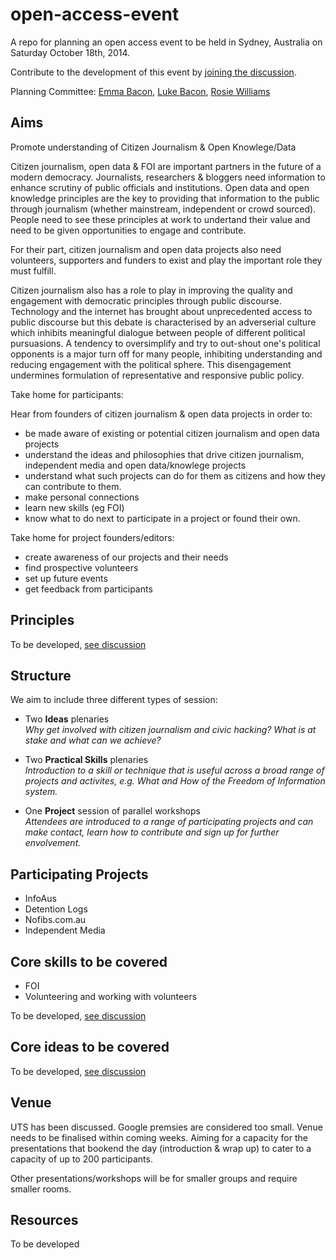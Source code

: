 open-access-event
=================

A repo for planning an open access event to be held in Sydney, Australia on Saturday October 18th, 2014.

Contribute to the development of this event by [joining the discussion](https://github.com/equivalentideas/open-access-event/issues?state=open).

Planning Committee: [Emma Bacon](https://twitter.com/propermixedgood), [Luke Bacon](https://twitter.com/equivalentideas), [Rosie Williams](https://twitter.com/Info_Aus)

## Aims

Promote understanding of Citizen Journalism & Open Knowlege/Data

Citizen journalism, open data & FOI are important partners in the future of a modern democracy. Journalists, researchers & bloggers need information to enhance scrutiny of public officials and institutions. Open data and open knowledge principles are the key to providing that information to the public through journalism (whether mainstream, independent or crowd sourced). People need to see these principles at work to undertand their value and need to be given opportunities to engage and contribute.

For their part, citizen journalism and open data projects also need volunteers, supporters and funders to exist and play the important role they must fulfill.

Citizen journalism also has a role to play in improving the quality and engagement with democratic principles through public discourse. Technology and the internet has brought about unprecedented access to public discourse but this debate is characterised by an adverserial culture which inhibits meaningful dialogue between people of different political pursuasions. A tendency to oversimplify and try to out-shout one's political opponents is a major turn off for many people, inhibiting understanding and reducing engagement with the political sphere. This disengagement undermines formulation of representative and responsive public policy.


Take home for participants:

Hear from founders of citizen journalism & open data projects in order to:

* be made aware of existing or potential citizen journalism and open data projects
* understand the ideas and philosophies that drive citizen journalism, independent media and open data/knowlege projects
* understand what such projects can do for them as citizens and how they can contribute to them.
* make personal connections
* learn new skills (eg FOI)
* know what to do next to participate in a project or found their own.

Take home for project founders/editors:

* create awareness of our projects and their needs
* find prospective volunteers 
* set up future events
* get feedback from participants

## Principles

To be developed, [see discussion](https://github.com/equivalentideas/open-access-event/issues/4)

## Structure

We aim to include three different types of session:

* Two **Ideas** plenaries  
  *Why get involved with citizen journalism and civic hacking? What is at stake and what can we achieve?*

* Two **Practical Skills** plenaries  
  *Introduction to a skill or technique that is useful across a broad range of projects and activites, e.g. What and How of  the Freedom of Information system.*

* One **Project** session of parallel workshops  
  *Attendees are introduced to a range of participating projects and can make contact, learn how to contribute and sign up for further envolvement.*

## Participating Projects

* InfoAus
* Detention Logs
* Nofibs.com.au
* Independent Media 


## Core skills to be covered

* FOI
* Volunteering and working with volunteers

To be developed, [see discussion](https://github.com/equivalentideas/open-access-event/issues/1)

## Core ideas to be covered

To be developed, [see discussion](https://github.com/equivalentideas/open-access-event/issues/3)

## Venue

UTS has been discussed. Google premsies are considered too small. Venue needs to be finalised within coming weeks. Aiming for a capacity for the presentations that bookend the day (introduction & wrap up) to cater to a capacity of up to 200 participants.

Other presentations/workshops will be for smaller groups and require smaller rooms.

## Resources

To be developed
